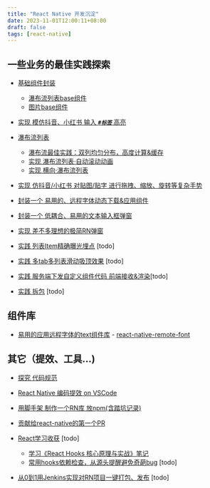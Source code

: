 ```yaml
---
title: "React Native 开发沉淀"
date: 2023-11-01T12:00:11+08:00
draft: false
tags: [react-native]
---
```


## 一些业务的最佳实践探索

* [基础组件封装](../base-components/)
	* [瀑布流列表base组件](../base-components/#瀑布流列表base组件)
	* [图片base组件](../base-components/#图片base组件)

* [实现 模仿抖音、小红书 输入 ***`#标签`*** 高亮](../douyin-label-input/)

* [瀑布流列表](../waterfall-perfect/)
	* [瀑布流最佳实践：双列均匀分布，高度计算&缓存](../waterfall-perfect/)
	* [实现 瀑布流列表·自动滚动动画](../waterfall-list-autoscroll/)
	* [实现 横向·瀑布流列表](../waterfall-list-horizontal/)

* [实现 仿抖音/小红书 对贴图/贴字 进行拖拽、缩放、旋转等复杂手势](../multi-gestture-sticker/)

* [封装一个 易用的、远程字体动态下载&应用组件](../art-text/)

* [封装一个 低耦合、易用的文本输入框弹窗](../textinput-alert/)

* [实现 差不多理想的极简RN弹窗](../alert-multiple)

* [实践 列表Item精确曝光埋点]() [todo]

* [实践 多tab多列表滑动吸顶效果]() [todo]

* [实践 服务端下发自定义组件代码 前端接收&渲染]()[todo]

* [实践 拆包]() [todo]


## 组件库

* [易用的应用远程字体的text组件库](https://github.com/zyestin/react-native-remote-font) - [react-native-remote-font](https://www.npmjs.com/package/react-native-remote-font)


## 其它（提效、工具...)

* [探究 代码规范](../code-standards/)

* [React Native 编码提效 on VSCode](../vscode-efficient/)

* [用脚手架 制作一个RN库 放npm(含踏坑记录)](../create-npm-lib)

* [贡献给react-native的第一个PR](../rn-pull-request/) 

* [React学习收获](../react-learn/) [todo]
	* [学习《React Hooks 核心原理与实战》笔记](../react-hooks-course1/)
	* [常用hooks依赖检查，从源头提醒避免奇葩bug]() [todo]

* [从0到1用Jenkins实现对RN项目一键打包、发布]() [todo]


<!-- 
![pod](https://cocoapods.org/favicons/favicon.ico) 123

![pod](https://cocoapods.org/favicons/favicon.ico#floatright) 123333


{{<figure src="https://cocoapods.org/favicons/favicon.ico" width="10">}} 12

1212 {{<figure src="https://cocoapods.org/favicons/favicon.ico#floatleft" width="10">}} 


<img src="https://cocoapods.org/favicons/favicon.ico" alt="Image" width="15"> 345

<img src=https://img-blog.csdnimg.cn/20200822014538211.png width=10 height=10 /> 333 -->


